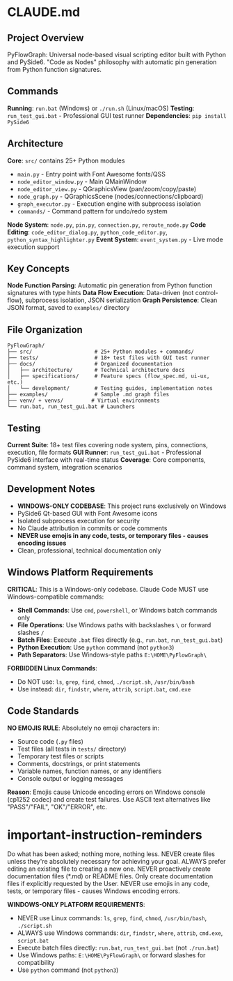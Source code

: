 # CLAUDE.md

## Project Overview

PyFlowGraph: Universal node-based visual scripting editor built with Python and PySide6. "Code as Nodes" philosophy with automatic pin generation from Python function signatures.

## Commands

**Running**: `run.bat` (Windows) or `./run.sh` (Linux/macOS)
**Testing**: `run_test_gui.bat` - Professional GUI test runner
**Dependencies**: `pip install PySide6`

## Architecture

**Core**: `src/` contains 25+ Python modules

- `main.py` - Entry point with Font Awesome fonts/QSS
- `node_editor_window.py` - Main QMainWindow
- `node_editor_view.py` - QGraphicsView (pan/zoom/copy/paste)
- `node_graph.py` - QGraphicsScene (nodes/connections/clipboard)
- `graph_executor.py` - Execution engine with subprocess isolation
- `commands/` - Command pattern for undo/redo system

**Node System**: `node.py`, `pin.py`, `connection.py`, `reroute_node.py`
**Code Editing**: `code_editor_dialog.py`, `python_code_editor.py`, `python_syntax_highlighter.py`
**Event System**: `event_system.py` - Live mode execution support

## Key Concepts

**Node Function Parsing**: Automatic pin generation from Python function signatures with type hints
**Data Flow Execution**: Data-driven (not control-flow), subprocess isolation, JSON serialization
**Graph Persistence**: Clean JSON format, saved to `examples/` directory

## File Organization

```
PyFlowGraph/
├── src/                    # 25+ Python modules + commands/
├── tests/                  # 18+ test files with GUI test runner
├── docs/                   # Organized documentation
│   ├── architecture/       # Technical architecture docs
│   ├── specifications/     # Feature specs (flow_spec.md, ui-ux, etc.)
│   └── development/        # Testing guides, implementation notes
├── examples/               # Sample .md graph files
├── venv/ + venvs/         # Virtual environments
└── run.bat, run_test_gui.bat # Launchers
```

## Testing

**Current Suite**: 18+ test files covering node system, pins, connections, execution, file formats
**GUI Runner**: `run_test_gui.bat` - Professional PySide6 interface with real-time status
**Coverage**: Core components, command system, integration scenarios

## Development Notes

- **WINDOWS-ONLY CODEBASE**: This project runs exclusively on Windows
- PySide6 Qt-based GUI with Font Awesome icons
- Isolated subprocess execution for security
- No Claude attribution in commits or code comments
- **NEVER use emojis in any code, tests, or temporary files - causes encoding issues**
- Clean, professional, technical documentation only

## Windows Platform Requirements

**CRITICAL**: This is a Windows-only codebase. Claude Code MUST use Windows-compatible commands:

- **Shell Commands**: Use `cmd`, `powershell`, or Windows batch commands only
- **File Operations**: Use Windows paths with backslashes `\` or forward slashes `/`
- **Batch Files**: Execute `.bat` files directly (e.g., `run.bat`, `run_test_gui.bat`)
- **Python Execution**: Use `python` command (not `python3`)
- **Path Separators**: Use Windows-style paths `E:\HOME\PyFlowGraph\`

**FORBIDDEN Linux Commands**:
- Do NOT use: `ls`, `grep`, `find`, `chmod`, `./script.sh`, `/usr/bin/bash`
- Use instead: `dir`, `findstr`, `where`, `attrib`, `script.bat`, `cmd.exe`

## Code Standards

**NO EMOJIS RULE**: Absolutely no emoji characters in:

- Source code (`.py` files)
- Test files (all tests in `tests/` directory)
- Temporary test files or scripts
- Comments, docstrings, or print statements
- Variable names, function names, or any identifiers
- Console output or logging messages

**Reason**: Emojis cause Unicode encoding errors on Windows console (cp1252 codec) and create test failures. Use ASCII text alternatives like "PASS"/"FAIL", "OK"/"ERROR", etc.

# important-instruction-reminders

Do what has been asked; nothing more, nothing less.
NEVER create files unless they're absolutely necessary for achieving your goal.
ALWAYS prefer editing an existing file to creating a new one.
NEVER proactively create documentation files (*.md) or README files. Only create documentation files if explicitly requested by the User.
NEVER use emojis in any code, tests, or temporary files - causes Windows encoding errors.

**WINDOWS-ONLY PLATFORM REQUIREMENTS**:
- NEVER use Linux commands: `ls`, `grep`, `find`, `chmod`, `/usr/bin/bash`, `./script.sh`
- ALWAYS use Windows commands: `dir`, `findstr`, `where`, `attrib`, `cmd.exe`, `script.bat`
- Execute batch files directly: `run.bat`, `run_test_gui.bat` (not `./run.bat`)
- Use Windows paths: `E:\HOME\PyFlowGraph\` or forward slashes for compatibility
- Use `python` command (not `python3`)
